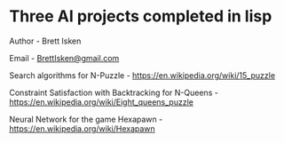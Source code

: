 # Three AI projects completed in lisp

Author - Brett Isken

Email - BrettIsken@gmail.com


Search algorithms for N-Puzzle - https://en.wikipedia.org/wiki/15_puzzle

Constraint Satisfaction with Backtracking for N-Queens - https://en.wikipedia.org/wiki/Eight_queens_puzzle

Neural Network for the game Hexapawn - https://en.wikipedia.org/wiki/Hexapawn
